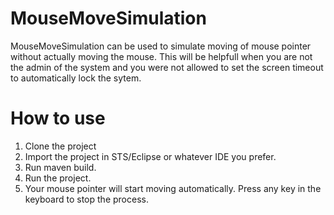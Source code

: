 # MouseMoveSimulation
MouseMoveSimulation can be used to simulate moving of mouse pointer without actually moving the mouse.
This will be helpfull when you are not the admin of the system and you were not allowed to set the screen timeout to automatically lock the sytem.

# How to use

1. Clone the project
2. Import the project in STS/Eclipse or whatever IDE you prefer.
3. Run maven build.
4. Run the project.
5. Your mouse pointer will start moving automatically. Press any key in the keyboard to stop the process. 
